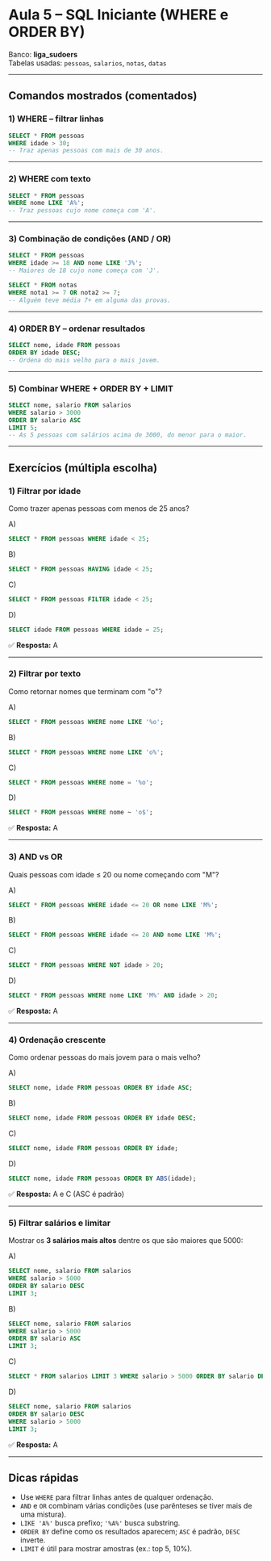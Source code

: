 # Aula 5 – SQL Iniciante (WHERE e ORDER BY)

Banco: **liga_sudoers**  
Tabelas usadas: `pessoas`, `salarios`, `notas`, `datas`

---

##  Comandos mostrados (comentados)

### 1) WHERE – filtrar linhas
```sql
SELECT * FROM pessoas
WHERE idade > 30;
-- Traz apenas pessoas com mais de 30 anos.
````

---

### 2) WHERE com texto

```sql
SELECT * FROM pessoas
WHERE nome LIKE 'A%';
-- Traz pessoas cujo nome começa com 'A'.
```

---

### 3) Combinação de condições (AND / OR)

```sql
SELECT * FROM pessoas
WHERE idade >= 18 AND nome LIKE 'J%';
-- Maiores de 18 cujo nome começa com 'J'.
```

```sql
SELECT * FROM notas
WHERE nota1 >= 7 OR nota2 >= 7;
-- Alguém teve média 7+ em alguma das provas.
```

---

### 4) ORDER BY – ordenar resultados

```sql
SELECT nome, idade FROM pessoas
ORDER BY idade DESC;
-- Ordena do mais velho para o mais jovem.
```

---

### 5) Combinar WHERE + ORDER BY + LIMIT

```sql
SELECT nome, salario FROM salarios
WHERE salario > 3000
ORDER BY salario ASC
LIMIT 5;
-- As 5 pessoas com salários acima de 3000, do menor para o maior.
```

---

## Exercícios (múltipla escolha)

### 1) Filtrar por idade

Como trazer apenas pessoas com menos de 25 anos?

A)

```sql
SELECT * FROM pessoas WHERE idade < 25;
```

B)

```sql
SELECT * FROM pessoas HAVING idade < 25;
```

C)

```sql
SELECT * FROM pessoas FILTER idade < 25;
```

D)

```sql
SELECT idade FROM pessoas WHERE idade = 25;
```

✅ **Resposta:** A

---

### 2) Filtrar por texto

Como retornar nomes que terminam com "o"?

A)

```sql
SELECT * FROM pessoas WHERE nome LIKE '%o';
```

B)

```sql
SELECT * FROM pessoas WHERE nome LIKE 'o%';
```

C)

```sql
SELECT * FROM pessoas WHERE nome = '%o';
```

D)

```sql
SELECT * FROM pessoas WHERE nome ~ 'o$';
```

✅ **Resposta:** A

---

### 3) AND vs OR

Quais pessoas com idade ≤ 20 ou nome começando com "M"?

A)

```sql
SELECT * FROM pessoas WHERE idade <= 20 OR nome LIKE 'M%';
```

B)

```sql
SELECT * FROM pessoas WHERE idade <= 20 AND nome LIKE 'M%';
```

C)

```sql
SELECT * FROM pessoas WHERE NOT idade > 20;
```

D)

```sql
SELECT * FROM pessoas WHERE nome LIKE 'M%' AND idade > 20;
```

✅ **Resposta:** A

---

### 4) Ordenação crescente

Como ordenar pessoas do mais jovem para o mais velho?

A)

```sql
SELECT nome, idade FROM pessoas ORDER BY idade ASC;
```

B)

```sql
SELECT nome, idade FROM pessoas ORDER BY idade DESC;
```

C)

```sql
SELECT nome, idade FROM pessoas ORDER BY idade;
```

D)

```sql
SELECT nome, idade FROM pessoas ORDER BY ABS(idade);
```

✅ **Resposta:** A e C (ASC é padrão)

---

### 5) Filtrar salários e limitar

Mostrar os **3 salários mais altos** dentre os que são maiores que 5000:

A)

```sql
SELECT nome, salario FROM salarios
WHERE salario > 5000
ORDER BY salario DESC
LIMIT 3;
```

B)

```sql
SELECT nome, salario FROM salarios
WHERE salario > 5000
ORDER BY salario ASC
LIMIT 3;
```

C)

```sql
SELECT * FROM salarios LIMIT 3 WHERE salario > 5000 ORDER BY salario DESC;
```

D)

```sql
SELECT nome, salario FROM salarios
ORDER BY salario DESC
WHERE salario > 5000
LIMIT 3;
```

✅ **Resposta:** A

---

## Dicas rápidas

* Use `WHERE` para filtrar linhas antes de qualquer ordenação.
* `AND` e `OR` combinam várias condições (use parênteses se tiver mais de uma mistura).
* `LIKE 'A%'` busca prefixo; `'%A%'` busca substring.
* `ORDER BY` define como os resultados aparecem; `ASC` é padrão, `DESC` inverte.
* `LIMIT` é útil para mostrar amostras (ex.: top 5, 10%).
